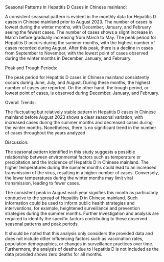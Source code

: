 Seasonal Patterns in Hepatitis D Cases in Chinese mainland:

A consistent seasonal pattern is evident in the monthly data for Hepatitis D cases in Chinese mainland prior to August 2023. The number of cases is lowest during the winter months, with December, January, and February seeing the fewest cases. The number of cases shows a slight increase in March before gradually increasing from March to May. The peak period for Hepatitis D occurs during the summer months, with the highest number of cases recorded during August. After this peak, there is a decline in cases from September to November, with the lowest point of cases observed during the winter months in December, January, and February.

Peak and Trough Periods:

The peak period for Hepatitis D cases in Chinese mainland consistently occurs during June, July, and August. During these months, the highest number of cases are reported. On the other hand, the trough period, or lowest point of cases, is observed during December, January, and February.

Overall Trends:

The fluctuating but relatively stable pattern in Hepatitis D cases in Chinese mainland before August 2023 shows a clear seasonal variation, with increased cases during the summer months and decreased cases during the winter months. Nonetheless, there is no significant trend in the number of cases throughout the years analyzed.

Discussion:

The seasonal pattern identified in this study suggests a possible relationship between environmental factors such as temperature or precipitation and the incidence of Hepatitis D in Chinese mainland. The higher temperatures during the summer months could lead to an increased transmission of the virus, resulting in a higher number of cases. Conversely, the lower temperatures during the winter months may limit viral transmission, leading to fewer cases.

The consistent peak in August each year signifies this month as particularly conducive to the spread of Hepatitis D in Chinese mainland. Such information could be used to inform public health strategies and interventions, for example, heightened surveillance and prevention strategies during the summer months. Further investigation and analysis are required to identify the specific factors contributing to these observed seasonal patterns and peak periods.

It should be noted that this analysis only considers the provided data and does not include other influencing factors such as vaccination rates, population demographics, or changes in surveillance practices over time. Furthermore, the analysis of deaths due to Hepatitis D is not included as the data provided shows zero deaths for all months.
